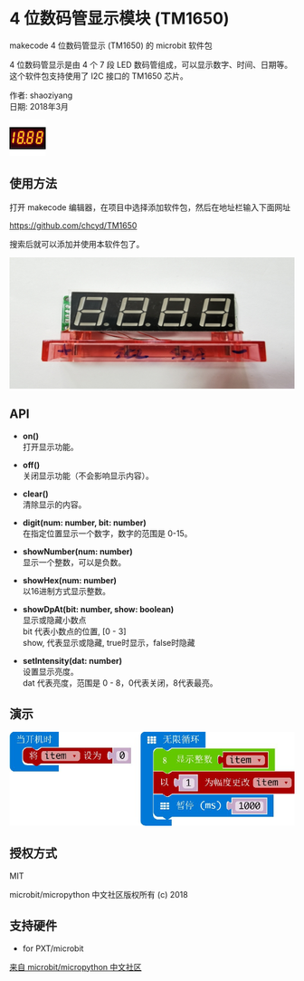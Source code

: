 # 4 位数码管显示模块 (TM1650)
makecode 4 位数码管显示 (TM1650) 的 microbit 软件包  

4 位数码管显示是由 4 个 7 段 LED 数码管组成，可以显示数字、时间、日期等。这个软件包支持使用了 I2C 接口的 TM1650 芯片。  

作者: shaoziyang  
日期: 2018年3月  

![](https://github.com/chcyd/TM1650/blob/master/icon.png)  

## 使用方法

打开 makecode 编辑器，在项目中选择添加软件包，然后在地址栏输入下面网址  

https://github.com/chcyd/TM1650

搜索后就可以添加并使用本软件包了。  

![](https://github.com/chcyd/TM1650/blob/master/4-LED.jpg)

## API

- **on()**  
打开显示功能。  

- **off()**  
关闭显示功能（不会影响显示内容）。  

- **clear()**  
清除显示的内容。  

- **digit(num: number, bit: number)**  
在指定位置显示一个数字，数字的范围是 0-15。  

- **showNumber(num: number)**  
显示一个整数，可以是负数。  

- **showHex(num: number)**  
以16进制方式显示整数。  

- **showDpAt(bit: number, show: boolean)**  
显示或隐藏小数点  
bit 代表小数点的位置, [0 - 3]  
show, 代表显示或隐藏, true时显示，false时隐藏  

- **setIntensity(dat: number)**  
设置显示亮度。  
dat 代表亮度，范围是 0 - 8，0代表关闭，8代表最亮。  

## 演示

![](https://github.com/chcyd/TM1650/blob/master/demo.jpg)

## 授权方式  

MIT

microbit/micropython 中文社区版权所有 (c) 2018  

## 支持硬件

* for PXT/microbit


[来自 microbit/micropython 中文社区](http://www.micropython.org.cn) 
